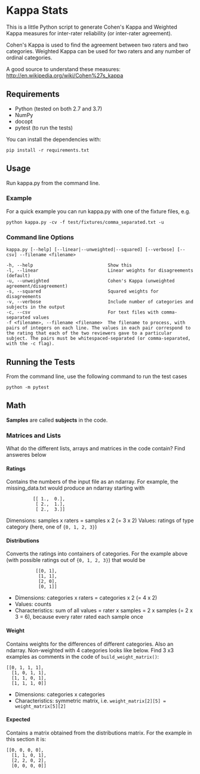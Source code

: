 # Kappa Stats

This is a little Python script to generate Cohen's Kappa and Weighted Kappa measures for inter-rater reliability (or inter-rater agreement).

Cohen's Kappa is used to find the agreement between two raters and two categories. Weighted Kappa can be used for two raters and any number of ordinal categories.

A good source to understand these measures:
http://en.wikipedia.org/wiki/Cohen%27s_kappa

## Requirements

* Python (tested on both 2.7 and 3.7)
* NumPy
* docopt
* pytest (to run the tests)

You can install the dependencies with:

    pip install -r requirements.txt

## Usage

Run kappa.py from the command line.

### Example
For a quick example you can run kappa.py with one of the fixture files, e.g.

    python kappa.py -cv -f test/fixtures/comma_separated.txt -u

### Command line Options

    kappa.py [--help] [--linear|--unweighted|--squared] [--verbose] [--csv] --filename <filename>

    -h, --help                            Show this
    -l, --linear                          Linear weights for disagreements (default)
    -u, --unweighted                      Cohen's Kappa (unweighted agreement/disagreement)
    -s, --squared                         Squared weights for disagreements
    -v, --verbose                         Include number of categories and subjects in the output
    -c, --csv                             For text files with comma-separated values
    -f <filename>, --filename <filename>  The filename to process, with pairs of integers on each line. The values in each pair correspond to the rating that each of the two reviewers gave to a particular subject. The pairs must be whitespaced-separated (or comma-separated, with the -c flag).

## Running the Tests

From the command line, use the following command to run the test cases

    python -m pytest

## Math
**Samples** are called **subjects** in the code.

### Matrices and Lists
What do the different lists, arrays and matrices in the code contain? Find answeres below

#### Ratings
Contains the numbers of the input file as an ndarray. For example, the missing_data.txt would produce an ndarray starting with

              [[ 1.,  0.],
               [ 2.,  1.],
               [ 2.,  3.]]
Dimensions: samples x raters = samples x 2 (= 3 x 2)
Values: ratings of type category (here, one of `{0, 1, 2, 3}`)

#### Distributions
Converts the ratings into containers of categories.
For the example above (with possible ratings out of `{0, 1, 2, 3}`) that would be
 
               [[0, 1],
                [1, 1],
                [2, 0],
                [0, 1]]
* Dimensions: categories x raters = categories x 2 (= 4 x 2)
* Values: counts
* Characteristics: sum of all values = rater x samples = 2 x samples (= 2 x 3 = 6), because every rater rated each sample once

#### Weight
Contains weights for the differences of different categories. Also an ndarray. Non-weighted with 4 categories looks like below. Find 3 x3 examples as comments in the code of `build_weight_matrix()`:

    [[0, 1, 1, 1],
      [1, 0, 1, 1],
      [1, 1, 0, 1],
      [1, 1, 1, 0]]
      
* Dimensions: categories x categories
* Characteristics: symmetric matrix, i.e. `weight_matrix[2][5] = weight_matrix[5][2]`

#### Expected
Contains a matrix obtained from the distributions matrix. For the example in this section it is:

    [[0, 0, 0, 0],
      [1, 1, 0, 1],
      [2, 2, 0, 2],
      [0, 0, 0, 0]]